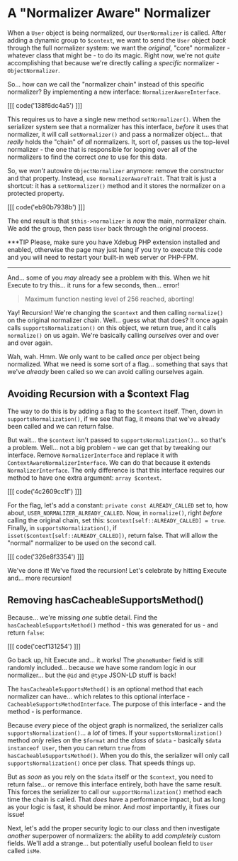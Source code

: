 # A "Normalizer Aware" Normalizer

When a `User` object is being normalized, our `UserNormalizer` is called. After
adding a dynamic group to `$context`, we want to send the `User` object *back*
through the full normalizer system: we want the *original*, "core" normalizer - whatever
class that might be - to do its magic. Right now, we're not *quite* accomplishing
that because we're directly calling a *specific* normalizer - `ObjectNormalizer`.

So... how can we call the "normalizer chain" instead of this specific normalizer?
By implementing a new interface: `NormalizerAwareInterface`.

[[[ code('138f6dc4a5') ]]]

This requires us to have a single new method `setNormalizer()`. When the serializer
system see that a normalizer has this interface, *before* it uses that normalizer,
it will call `setNormalizer()` and pass a normalizer object... that *really* holds
the "chain" of *all* normalizers. It, sort of, passes us the top-level normalizer -
the one that is responsible for looping over all of the normalizers to find the
correct *one* to use for this data.

So, we *won't* autowire `ObjectNormalizer` anymore: remove the constructor and
that property. Instead, `use NormalizerAwareTrait`. That trait is just a shortcut:
it has a `setNormalizer()` method and it stores the normalizer on a protected
property.

[[[ code('eb90b7938b') ]]]

The end result is that `$this->normalizer` is *now* the main, normalizer chain.
We add the group, then pass `User` back through the original process.

***TIP
Please, make sure you have Xdebug PHP extension installed and enabled, otherwise
the page may just hang if you try to execute this code and you will need to restart
your built-in web server or PHP-FPM.
***

And... some of you *may* already see a problem with this. When we hit Execute to
try this... it runs for a few seconds, then... error!

> Maximum function nesting level of 256 reached, aborting!

Yay! Recursion! We're changing the `$context` and then calling `normalize()` on
the original normalizer chain. Well... guess what that does? It once again calls
`supportsNormalization()` on this object, we return true, and it calls `normalize()`
on us again. We're basically calling *ourselves* over and over and over again.

Wah, wah. Hmm. We only want to be called *once* per object being normalized. What
we need is some sort of a flag... something that says that we've *already* been
called so we can avoid calling ourselves again.

## Avoiding Recursion with a $context Flag

The way to do this is by adding a flag to the `$context` itself. Then, down in
`supportsNormalization()`, if we see that flag, it means that we've already been
called and we can return false.

But wait... the `$context` isn't passed to `supportsNormalization()`... so that's
a problem. Well... not a big problem - we can get that by tweaking our interface.
Remove `NormalizerInterface` and replace it with `ContextAwareNormalizerInterface`.
We can do that because it extends `NormalizerInterface`. The only difference is
that this interface requires our method to have one extra argument: `array $context`.

[[[ code('4c2609cc1f') ]]]

For the flag, let's add a constant: `private const ALREADY_CALLED` set to, how
about, `USER_NORMALIZER_ALREADY_CALLED`. Now, in `normalize()`, right *before*
calling the original chain, set this: `$context[self::ALREADY_CALLED] = true`.
Finally, in `supportsNormalization()`, if `isset($context[self::ALREADY_CALLED])`,
return false. That will allow the "normal" normalizer to be used on the second
call.

[[[ code('326e8f3354') ]]]

We've done it! We've fixed the recursion! Let's celebrate by hitting Execute and...
more recursion!

## Removing hasCacheableSupportsMethod()

Because... we're missing *one* subtle detail. Find the `hasCacheableSupportsMethod()`
method - this was generated for us - and return `false`:

[[[ code('cecf131254') ]]]

Go back up, hit Execute and... it works! The `phoneNumber` field is still randomly included... because we
have some random logic in our normalizer... but the `@id` and `@type` JSON-LD stuff
is back!

The `hasCacheableSupportsMethod()` is an optional method that each normalizer can
have... which relates to this optional interface - `CacheableSupportsMethodInterface`.
The purpose of this interface - and the method - is performance.

Because *every* piece of the object graph is normalized, the serializer calls
`supportsNormalization()`... a *lot* of times. If your `supportsNormalization()`
method *only* relies on the `$format` and the *class* of `$data` - basically
`$data instanceof User`, then you can return `true` from `hasCacheableSupportsMethod()`.
When you do this, the serializer will only call `supportsNormalization()` once per
class. That speeds things up.

But as *soon* as you rely on the `$data` itself or the `$context`, you need to
return false... or remove this interface entirely, both have the same result. This
forces the serializer to call our `supportNormalization()` method each time the
chain is called. That *does* have a performance impact, but as long as your logic
is fast, it should be minor. And *most* importantly, it fixes our issue!

Next, let's add the proper security logic to our class and then investigate
*another* superpower of normalizers: the ability to add *completely* custom fields.
We'll add a strange... but potentially useful boolean field to `User` called `isMe`.
